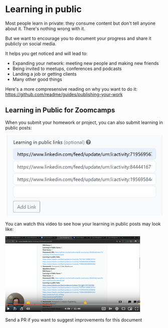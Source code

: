# Learning in public

Most people learn in private: they consume content but don't tell
anyone about it. There's nothing wrong with it.

But we want to encourage you to document your progress and
share it publicly on social media.

It helps you get noticed and will lead to:

* Expanding your network: meeting new people and making new friends
* Being invited to meetups, conferences and podcasts
* Landing a job or getting clients
* Many other good things

Here's a more compresensive reading on why you want to do it: https://github.com/readme/guides/publishing-your-work


## Learning in Public for Zoomcamps

When you submit your homework or project, you can also submit
learning in public posts:

<img src="https://github.com/DataTalksClub/mlops-zoomcamp/blob/main/images/learning-in-public-links.png?raw=true" />

You can watch this video to see how your learning in public posts may look like:

<a href="https://www.loom.com/share/710e3297487b409d94df0e8da1c984ce" target="_blank">
    <img src="https://github.com/DataTalksClub/mlops-zoomcamp/blob/main/images/learning-in-public.png?raw=true" height="240" />
</a>


Send a PR if you want to suggest improvements for this document
